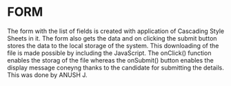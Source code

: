# FORM
The form with the list of fields is created with application of Cascading Style Sheets in it. The form also gets the data and on clicking the submit button stores the data to the local storage of the system. This downloading of the file is made possible by including the JavaScript. The onClick() function enables the storag of the file whereas the onSubmit() button enables the display message coneyng thanks to the candidate for submitting the details. 
This was done by ANUSH J.
